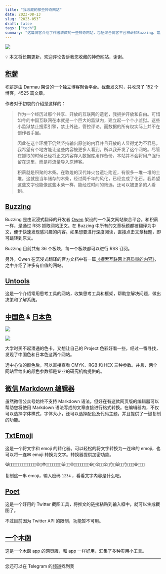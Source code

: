 ```yaml
---
title: "我收藏的那些神奇网站"
date: 2023-08-13
slug: “2023-053”
draft: false
tags: ["tech"]
summary: "这篇博客介绍了作者收藏的一些神奇网站，包括聚合博客平台积薪和Buzzing、常用思考工具网站Untools、色彩查询网站中国色和日本色、微信Markdown编辑器、emoji转换器TxtEmoji和Twitter截图工具Poet、实用小工具汇集网站一个木函等。"
---
```


![](https://cos.justgoidea.com/justgoidea/uPic/2023/08/13/2jokyi.png)

<aside>
💡 本文将长期更新，欢迎评论告诉我您收藏的神奇网站，谢谢。

</aside>

## [积薪](https://firewood.news/)

积薪是由 [Darmau](https://twitter.com/darmaulee) 架设的一个独立博客聚合平台。截至发文时，共收录了 152 个博客，4525 篇文章。

作者对于初衷的介绍是这样的：

> 作为一个经历过那个共享、开放的互联网的遗老，我拥护开放和自由。可惜如今的中国互联网在本就是一个巨大的监狱内，建立起一个个小监狱。这些小监狱禁止搜索引擎，禁止外链，管控评论。而数据的所有权实际上并不在创作者手里。
>
>
> 因此在这个环境下仍然坚持输出原创的内容并且开放的人显得尤为不容易。我希望有个地方能让这些内容被更多人看到。所以我开发了这个网站。尽管在抓取的时候已经将正文内容存入数据库用作备份，本站并不会将用户强行留在这里，而是将流量导入原博客。
>
> 积薪就是积聚的木柴。在敦煌的汉代烽火台遗址附近，有很多一堆一堆的土堆。这就是当年储存的木柴，经过两千年的风化，已经变成了化石。我希望这些文字也能像这些木柴一样，能经过时间的筛选，还可以被更多的人看到。
>

## [Buzzing](https://www.buzzing.cc/)

Buzzing 是由沉浸式翻译的开发者 [Owen](https://twitter.com/OwenYoungZh) 架设的一个英文网站聚合平台。和积薪一样，是通过 RSS 抓取网站正文。在 Buzzing 中所有的文章标题都被翻译为中文，便于快速发现感兴趣的内容。如果想要进行深度阅读，直接点击文章标题，即可跳转到原文。

Buzzing 目前共有 36 个板块，每一个板块都可以进行 RSS 订阅。

另外，Owen 在沉浸式翻译的官方文档中有一篇[《探索互联网上高质量的内容》](https://immersivetranslate.com/docs/sites/)，之中介绍了许多有价值的网站。

## [Untools](https://untools.co/)

这是一个介绍常用思考工具的网站，收集思考工具和框架，帮助您解决问题，做出决策和了解系统。

## [中国色](http://zhongguose.com/) & [日本色](https://nipponcolors.com/)

![](https://cos.justgoidea.com/justgoidea/uPic/2023/08/13/y0XBM5.png)

![](https://cos.justgoidea.com/justgoidea/uPic/2023/08/13/pfP9mJ.png)

大学时买不起潘通的色卡，又想让自己的 Project 色彩好看一些，经过一番寻找，发现了中国色和日本色这两个网站。

选中心仪的颜色后，可以直接查看 CMYK、RGB 和 HEX 三种参数。并且，两个网站里给出的颜色参数都是专业的研究机构提供的。

## [微信 Markdown 编辑器](https://md.openwrite.cn/)

虽然微信公众号始终不支持 Markdown 语法，但好在有这款网页版的编辑器可以帮助您将使用 Markdown 语法写成的文章直接进行格式转换。在编辑器内，不仅可以选择字体样式，字体大小，还可以选择配色及代码主题，并且提供了一键复制的功能。

## [TxtEmoji](https://txtmoji.com/)

这是一个将文字和 emoji 的转化器。可以轻松的将文字转换为一连串的 emoji，也可以将一连串 emoji 转换为文字。转换器提供加密功能。

```
😹👣🙉🙋👲👏👴🙉👲👨👧👵👙😵👚😳👚👕👶👏👬👏🙊😹👥🙎😵🙉👱👢👲👕👑🙇😷👣😲👫👵😲👣👌👕😸👗👖👌👕🙄👫😷👶👦🙉
```

复制这一串 emoji，输入密码 `1234` ，看看文字内容是什么吧。

## [Poet](https://poet.so/)

这是一个好用的 Twitter 截图工具，将推文的链接粘贴到输入框中，就可以生成截图了。

不过目前因为 Twitter API 的限制，功能暂不可用。

## [一个木函](https://ol.woobx.cn/)

这是一个木函 app 的网页版，和 app 一样好用，汇集了多种实用小工具。

---

您还可以在 Telegram 的[频道](https://t.me/justgoidea)找到我
